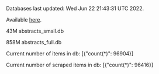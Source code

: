 Databases last updated: Wed Jun 22 21:43:31 UTC 2022. 

Available [here](https://github.com/cbeauhilton/ash-db/releases).


43M	abstracts_small.db

858M	abstracts_full.db

Current number of items in db:
[{"count(*)": 96904}]

Current number of scraped items in db:
[{"count(*)": 96416}]

